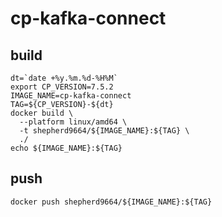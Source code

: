 # cp-kafka-connect

## build

```shell
dt=`date +%y.%m.%d-%H%M`
export CP_VERSION=7.5.2
IMAGE_NAME=cp-kafka-connect
TAG=${CP_VERSION}-${dt}
docker build \
  --platform linux/amd64 \
  -t shepherd9664/${IMAGE_NAME}:${TAG} \
  ./
echo ${IMAGE_NAME}:${TAG}
```

## push

```shell
docker push shepherd9664/${IMAGE_NAME}:${TAG}
```
